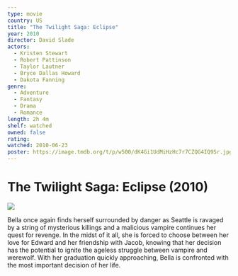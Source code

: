 ```yaml
---
type: movie
country: US
title: "The Twilight Saga: Eclipse"
year: 2010
director: David Slade
actors:
  - Kristen Stewart
  - Robert Pattinson
  - Taylor Lautner
  - Bryce Dallas Howard
  - Dakota Fanning
genre:
  - Adventure
  - Fantasy
  - Drama
  - Romance
length: 2h 4m
shelf: watched
owned: false
rating:
watched: 2010-06-23
poster: https://image.tmdb.org/t/p/w500/dK4Gi1UdMiHzHc7r7CZQG4IQ9Sr.jpg
---
```


# The Twilight Saga: Eclipse (2010)

![](https://image.tmdb.org/t/p/w500/dK4Gi1UdMiHzHc7r7CZQG4IQ9Sr.jpg)

Bella once again finds herself surrounded by danger as Seattle is ravaged by a string of mysterious killings and a malicious vampire continues her quest for revenge. In the midst of it all, she is forced to choose between her love for Edward and her friendship with Jacob, knowing that her decision has the potential to ignite the ageless struggle between vampire and werewolf. With her graduation quickly approaching, Bella is confronted with the most important decision of her life.